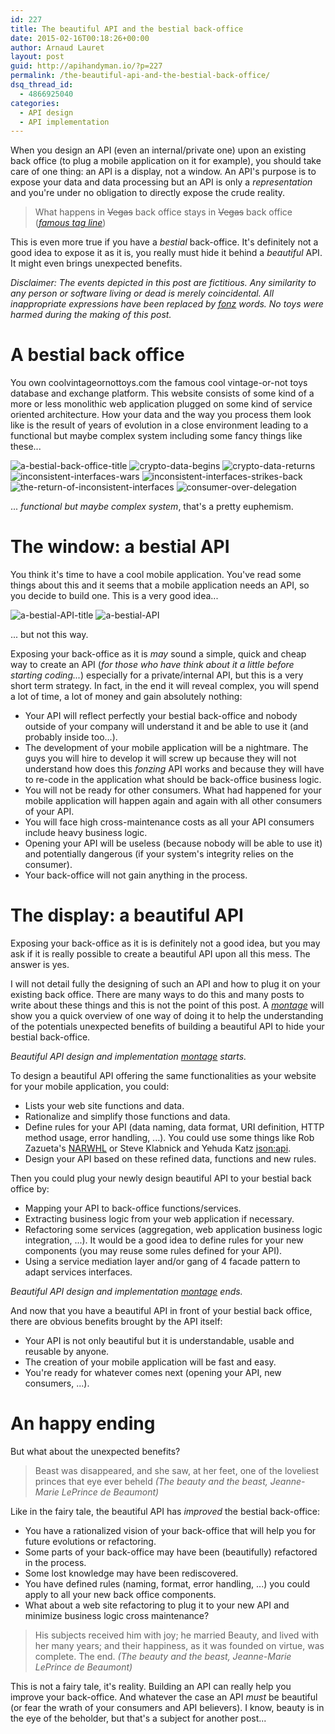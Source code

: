 ```yaml
---
id: 227
title: The beautiful API and the bestial back-office
date: 2015-02-16T00:18:26+00:00
author: Arnaud Lauret
layout: post
guid: http://apihandyman.io/?p=227
permalink: /the-beautiful-api-and-the-bestial-back-office/
dsq_thread_id:
  - 4866925040
categories:
  - API design
  - API implementation
---
```

When you design an API (even an internal/private one) upon an existing back office (to plug a mobile application on it for example), you should take care of one thing: an API is a display, not a window.
An API's purpose is to expose your data and data processing but an API is only a *representation* and you're under no obligation to directly expose the crude reality.

> What happens in <del>Vegas</del> back office stays in <del>Vegas</del> back office
> (*[famous tag line](http://theweek.com/articles/459434/brief-history-happens-vegas-stays-vegas)*)

This is even more true if you have a *bestial* back-office. It's definitely not a good idea to expose it as it is, you really must hide it behind a *beautiful* API. It might even brings unexpected benefits.

*Disclaimer: The events depicted in this post are fictitious. Any similarity to any person or software living or dead is merely coincidental. All inappropriate expressions have been replaced by [fonz](http://en.wikipedia.org/wiki/Fonzie) words. No toys were harmed during the making of this post.* 

# A bestial back office
You own coolvintageornottoys.com the famous cool vintage-or-not toys database and exchange platform.
This website consists of some kind of a more or less monolithic web application plugged on some kind of service oriented architecture.
How your data and the way you process them look like is the result of years of evolution in a close environment leading to a functional but maybe complex system including some fancy things like these...

![a-bestial-back-office-title](/wp-content/uploads/2015/02/A_bestial_back_office_Page_01.jpg "A bestial back-office title")
![crypto-data-begins](/wp-content/uploads/2015/02/A_bestial_back_office_Page_02.jpg "Crypto data begins")
![crypto-data-returns](/wp-content/uploads/2015/02/A_bestial_back_office_Page_03.jpg "Crypto data returns")
![inconsistent-interfaces-wars](/wp-content/uploads/2015/02/A_bestial_back_office_Page_04.jpg "Inconsistent interfaces wars")
![inconsistent-interfaces-strikes-back](/wp-content/uploads/2015/02/A_bestial_back_office_Page_05.jpg "Inconsistent interfaces strikes back")
![the-return-of-inconsistent-interfaces](/wp-content/uploads/2015/02/A_bestial_back_office_Page_06.jpg "The return of inconsistent interfaces")
![consumer-over-delegation](/wp-content/uploads/2015/02/A_bestial_back_office_Page_07.jpg "Consumer over-delegation")

... *functional but maybe complex system*, that's a pretty euphemism. 

# The window: a bestial API
You think it's time to have a cool mobile application.
You've read some things about this and it seems that a mobile application needs an API, so you decide to build one.
This is a very good idea...

![a-bestial-API-title](/wp-content/uploads/2015/02/A_bestial_API_Page_01.jpg "A bestial API title")
![a-bestial-API](/wp-content/uploads/2015/02/A_bestial_API_Page_02.jpg "A bestial API")

... but not this way.

Exposing your back-office as it is *may* sound a simple, quick and cheap way to create an API (*for those who have think about it a little before starting coding...*) especially for a private/internal API, but this is a very short term strategy.
In fact, in the end it will reveal complex, you will spend a lot of time, a lot of money and gain absolutely nothing:

- Your API will reflect perfectly your bestial back-office and nobody outside of your company will understand it and be able to use it (and probably inside too...).
- The development of your mobile application will be a nightmare. The guys you will hire to develop it will screw up because they will not understand how does this *fonzing* API works and because they will have to re-code in the application what should be back-office business logic.
- You will not be ready for other consumers. What had happened for your mobile application will happen again and again with all other consumers of your API.
- You will face high cross-maintenance costs as all your API consumers include heavy business logic.
- Opening your API will be useless (because nobody will be able to use it) and potentially dangerous (if your system's integrity relies on the consumer).
- Your back-office will not gain anything in the process.

# The display: a beautiful API
Exposing your back-office as it is is definitely not a good idea, but you may ask if it is really possible to create a beautiful API upon all this mess. The answer is yes.

I will not detail fully the designing of such an API and how to plug it on your existing back office. There are many ways to do this and many posts to write about these things and this is not the point of this post.
A *[montage](http://en.wikipedia.org/wiki/Montage_%28filmmaking%29)* will show you a quick overview of one way of doing it to help the understanding of the potentials unexpected benefits of building a beautiful API to hide your bestial back-office.

*Beautiful API design and implementation [montage](http://en.wikipedia.org/wiki/Montage_%28filmmaking%29) starts.*

To design a beautiful API offering the same functionalities as your website for your mobile application, you could:

- Lists your web site functions and data.
- Rationalize and simplify those functions and data.
- Define rules for your API (data naming, data format, URI definition, HTTP method usage, error handling, ...). You could use some things like Rob Zazueta's [NARWHL](http://www.narwhl.com/) or Steve Klabnick and Yehuda Katz [json:api](http://jsonapi.org/).
- Design your API based on these refined data, functions and new rules.

Then you could plug your newly design beautiful API to your bestial back office by:

- Mapping your API to back-office functions/services.
- Extracting business logic from your web application if necessary.
- Refactoring some services (aggregation, web application business logic integration, ...). It would be a good idea to define rules for your new components (you may reuse some rules defined for your API).
- Using a service mediation layer and/or gang of 4 facade pattern to adapt services interfaces.

*Beautiful API design and implementation [montage](http://en.wikipedia.org/wiki/Montage_%28filmmaking%29) ends.*

And now that you have a beautiful API in front of your bestial back office, there are obvious benefits brought by the API itself:

- Your API is not only beautiful but it is understandable, usable and reusable by anyone.
- The creation of your mobile application will be fast and easy.
- You're ready for whatever comes next (opening your API, new consumers, ...).

# An happy ending
But what about the unexpected benefits?

> Beast was disappeared, and she saw, at her feet, one of the loveliest princes that eye ever beheld
> *(The beauty and the beast, Jeanne-Marie LePrince de Beaumont)*

Like in the fairy tale, the beautiful API has *improved* the bestial back-office:

- You have a rationalized vision of your back-office that will help you for future evolutions or refactoring.
- Some parts of your back-office may have been (beautifully) refactored in the process.
- Some lost knowledge may have been rediscovered.
- You have defined rules (naming, format, error handling, ...) you could apply to all your new back office components.
- What about a web site refactoring to plug it to your new API and minimize business logic cross maintenance?

> His subjects received him with joy; he married Beauty, and lived with her many years; and their happiness, as it was founded on virtue, was complete.
> The end.
> *(The beauty and the beast, Jeanne-Marie LePrince de Beaumont)*

This is not a fairy tale, it's reality. Building an API can really help you improve your back-office.
And whatever the case an API *must* be beautiful (or fear the wrath of your consumers and API believers).
I know, beauty is in the eye of the beholder, but that's a subject for another post...